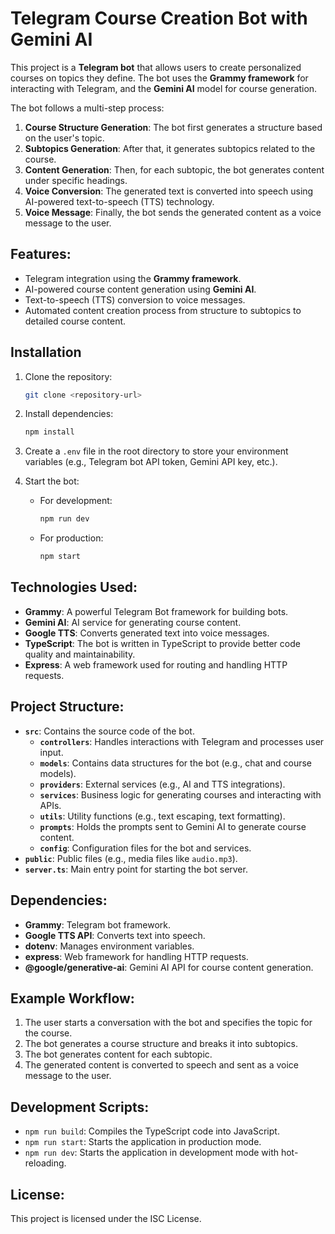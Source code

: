 # Telegram Course Creation Bot with Gemini AI

This project is a **Telegram bot** that allows users to create personalized courses on topics they define. The bot uses the **Grammy framework** for interacting with Telegram, and the **Gemini AI** model for course generation.

The bot follows a multi-step process:

1. **Course Structure Generation**: The bot first generates a structure based on the user's topic.
2. **Subtopics Generation**: After that, it generates subtopics related to the course.
3. **Content Generation**: Then, for each subtopic, the bot generates content under specific headings.
4. **Voice Conversion**: The generated text is converted into speech using AI-powered text-to-speech (TTS) technology.
5. **Voice Message**: Finally, the bot sends the generated content as a voice message to the user.

## Features:

- Telegram integration using the **Grammy framework**.
- AI-powered course content generation using **Gemini AI**.
- Text-to-speech (TTS) conversion to voice messages.
- Automated content creation process from structure to subtopics to detailed course content.

## Installation

1. Clone the repository:

   ```bash
   git clone <repository-url>
   ```

2. Install dependencies:

   ```bash
   npm install
   ```

3. Create a `.env` file in the root directory to store your environment variables (e.g., Telegram bot API token, Gemini API key, etc.).

4. Start the bot:
   - For development:
     ```bash
     npm run dev
     ```
   - For production:
     ```bash
     npm start
     ```

## Technologies Used:

- **Grammy**: A powerful Telegram Bot framework for building bots.
- **Gemini AI**: AI service for generating course content.
- **Google TTS**: Converts generated text into voice messages.
- **TypeScript**: The bot is written in TypeScript to provide better code quality and maintainability.
- **Express**: A web framework used for routing and handling HTTP requests.

## Project Structure:

- **`src`**: Contains the source code of the bot.
  - **`controllers`**: Handles interactions with Telegram and processes user input.
  - **`models`**: Contains data structures for the bot (e.g., chat and course models).
  - **`providers`**: External services (e.g., AI and TTS integrations).
  - **`services`**: Business logic for generating courses and interacting with APIs.
  - **`utils`**: Utility functions (e.g., text escaping, text formatting).
  - **`prompts`**: Holds the prompts sent to Gemini AI to generate course content.
  - **`config`**: Configuration files for the bot and services.
- **`public`**: Public files (e.g., media files like `audio.mp3`).
- **`server.ts`**: Main entry point for starting the bot server.

## Dependencies:

- **Grammy**: Telegram bot framework.
- **Google TTS API**: Converts text into speech.
- **dotenv**: Manages environment variables.
- **express**: Web framework for handling HTTP requests.
- **@google/generative-ai**: Gemini AI API for course content generation.

## Example Workflow:

1. The user starts a conversation with the bot and specifies the topic for the course.
2. The bot generates a course structure and breaks it into subtopics.
3. The bot generates content for each subtopic.
4. The generated content is converted to speech and sent as a voice message to the user.

## Development Scripts:

- `npm run build`: Compiles the TypeScript code into JavaScript.
- `npm run start`: Starts the application in production mode.
- `npm run dev`: Starts the application in development mode with hot-reloading.

## License:

This project is licensed under the ISC License.

